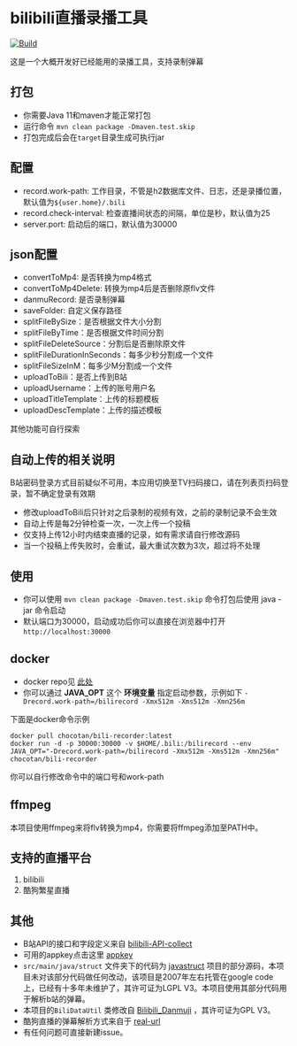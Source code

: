 # bilibili直播录播工具

[![Build](https://github.com/chocotan/bili-recorder/actions/workflows/maven-docker.yml/badge.svg)](https://github.com/chocotan/bili-recorder/actions/workflows/maven-docker.yml)

这是一个大概开发好已经能用的录播工具，支持录制弹幕

## 打包
* 你需要Java 11和maven才能正常打包
* 运行命令 `mvn clean package -Dmaven.test.skip`
* 打包完成后会在`target`目录生成可执行jar

## 配置
* record.work-path: 工作目录，不管是h2数据库文件、日志，还是录播位置，默认值为`${user.home}/.bili`
* record.check-interval: 检查直播间状态的间隔，单位是秒，默认值为25
* server.port: 启动后的端口，默认值为30000


## json配置

* convertToMp4: 是否转换为mp4格式
* convertToMp4Delete: 转换为mp4后是否删除原flv文件
* danmuRecord: 是否录制弹幕
* saveFolder: 自定义保存路径 
* splitFileBySize：是否根据文件大小分割 
* splitFileByTime：是否根据文件时间分割
* splitFileDeleteSource：分割后是否删除原文件
* splitFileDurationInSeconds：每多少秒分割成一个文件
* splitFileSizeInM：每多少M分割成一个文件
* uploadToBili：是否上传到B站
* uploadUsername：上传的账号用户名
* uploadTitleTemplate：上传的标题模板
* uploadDescTemplate：上传的描述模板

其他功能可自行探索

## 自动上传的相关说明

B站密码登录方式目前疑似不可用，本应用切换至TV扫码接口，请在列表页扫码登录，暂不确定登录有效期

* 修改uploadToBili后只针对之后录制的视频有效，之前的录制记录不会生效
* 自动上传是每2分钟检查一次，一次上传一个投稿
* 仅支持上传12小时内结束直播的记录，如有需求请自行修改源码
* 当一个投稿上传失败时，会重试，最大重试次数为3次，超过将不处理

## 使用
* 你可以使用 `mvn clean package -Dmaven.test.skip` 命令打包后使用 java -jar 命令启动
* 默认端口为30000，启动成功后你可以直接在浏览器中打开 `http://localhost:30000`

## docker
* docker repo见 [此处](https://hub.docker.com/r/chocotan/bili-recorder)
* 你可以通过 **JAVA_OPT** 这个 **环境变量** 指定启动参数，示例如下 `-Drecord.work-path=/bilirecord -Xmx512m -Xms512m -Xmn256m`

下面是docker命令示例
```shell
docker pull chocotan/bili-recorder:latest
docker run -d -p 30000:30000 -v $HOME/.bili:/bilirecord --env JAVA_OPT="-Drecord.work-path=/bilirecord -Xmx512m -Xms512m -Xmn256m" chocotan/bili-recorder
```
你可以自行修改命令中的端口号和work-path

## ffmpeg
本项目使用ffmpeg来将flv转换为mp4，你需要将ffmpeg添加至PATH中。

## 支持的直播平台
1. bilibili
2. 酷狗繁星直播


## 其他
* B站API的接口和字段定义来自 [bilibili-API-collect](https://github.com/SocialSisterYi/bilibili-API-collect)
* 可用的appkey点击这里 [appkey](https://github.com/SocialSisterYi/bilibili-API-collect/blob/master/other/API_auth.md)
* `src/main/java/struct` 文件夹下的代码为 [javastruct](https://code.google.com/archive/p/javastruct/) 项目的部分源码，本项目未对该部分代码做任何改动，该项目是2007年左右托管在google code上，已经有十多年未维护了，其许可证为LGPL V3。本项目使用其部分代码用于解析b站的弹幕。
* 本项目的`BiliDataUtil` 类修改自 [Bilibili_Danmuji](https://github.com/BanqiJane/Bilibili_Danmuji) ，其许可证为GPL V3。
* 酷狗直播的弹幕解析方式来自于 [real-url](https://github.com/wbt5/real-url)
* 有任何问题可直接新建issue。

